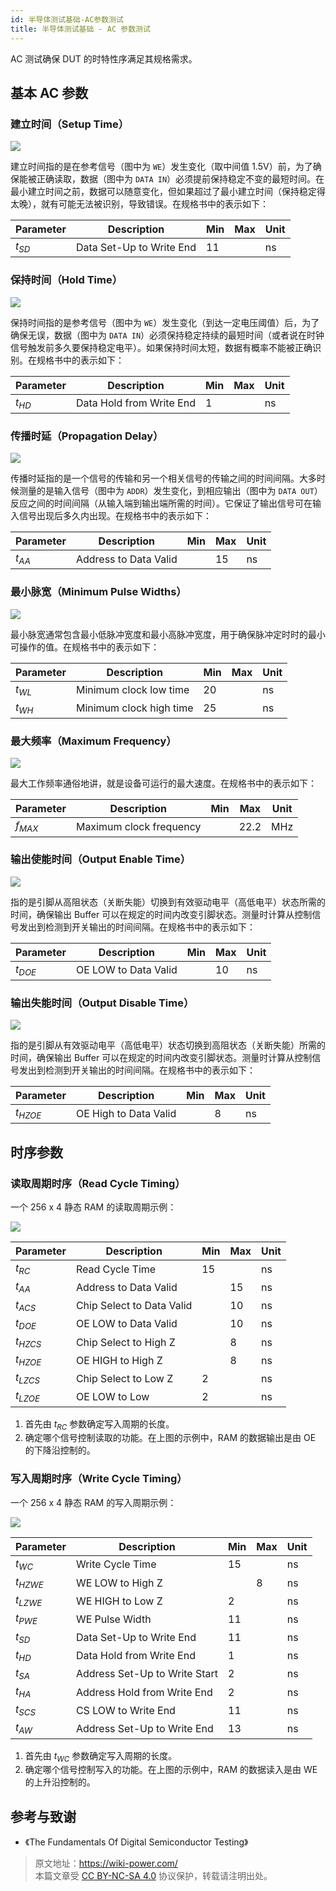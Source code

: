 ```yaml
---
id: 半导体测试基础-AC参数测试
title: 半导体测试基础 - AC 参数测试
---
```


AC 测试确保 DUT 的时特性序满足其规格需求。

## 基本 AC 参数

### 建立时间（Setup Time）

![](https://wiki-media-1253965369.cos.ap-guangzhou.myqcloud.com/img/20220809094845.png)

建立时间指的是在参考信号（图中为 `WE`）发生变化（取中间值 1.5V）前，为了确保能被正确读取，数据（图中为 `DATA IN`）必须提前保持稳定不变的最短时间。在最小建立时间之前，数据可以随意变化，但如果超过了最小建立时间（保持稳定得太晚），就有可能无法被识别，导致错误。在规格书中的表示如下：

| Parameter | Description              | Min | Max | Unit |
| --------- | ------------------------ | --- | --- | ---- |
| $t_{SD}$  | Data Set-Up to Write End | 11  |     | ns   |

### 保持时间（Hold Time）

![](https://wiki-media-1253965369.cos.ap-guangzhou.myqcloud.com/img/20220809094858.png)

保持时间指的是参考信号（图中为 `WE`）发生变化（到达一定电压阈值）后，为了确保无误，数据（图中为 `DATA IN`）必须保持稳定持续的最短时间（或者说在时钟信号触发前多久要保持稳定电平）。如果保持时间太短，数据有概率不能被正确识别。在规格书中的表示如下：

| Parameter | Description              | Min | Max | Unit |
| --------- | ------------------------ | --- | --- | ---- |
| $t_{HD}$  | Data Hold from Write End | 1   |     | ns   |

### 传播时延（Propagation Delay）

![](https://wiki-media-1253965369.cos.ap-guangzhou.myqcloud.com/img/20220809094910.png)

传播时延指的是一个信号的传输和另一个相关信号的传输之间的时间间隔。大多时候测量的是输入信号（图中为 `ADDR`）发生变化，到相应输出（图中为 `DATA OUT`）反应之间的时间间隔（从输入端到输出端所需的时间）。它保证了输出信号可在输入信号出现后多久内出现。在规格书中的表示如下：

| Parameter | Description           | Min | Max | Unit |
| --------- | --------------------- | --- | --- | ---- |
| $t_{AA}$  | Address to Data Valid |     | 15  | ns   |

### 最小脉宽（Minimum Pulse Widths）

![](https://wiki-media-1253965369.cos.ap-guangzhou.myqcloud.com/img/20220809094924.png)

最小脉宽通常包含最小低脉冲宽度和最小高脉冲宽度，用于确保脉冲定时时的最小可操作的值。在规格书中的表示如下：

| Parameter | Description             | Min | Max | Unit |
| --------- | ----------------------- | --- | --- | ---- |
| $t_{WL}$  | Minimum clock low time  | 20  |     | ns   |
| $t_{WH}$  | Minimum clock high time | 25  |     | ns   |

### 最大频率（Maximum Frequency）

![](https://wiki-media-1253965369.cos.ap-guangzhou.myqcloud.com/img/20220809094934.png)

最大工作频率通俗地讲，就是设备可运行的最大速度。在规格书中的表示如下：

| Parameter | Description             | Min | Max  | Unit |
| --------- | ----------------------- | --- | ---- | ---- |
| $f_{MAX}$ | Maximum clock frequency |     | 22.2 | MHz  |

### 输出使能时间（Output Enable Time）

![](https://wiki-media-1253965369.cos.ap-guangzhou.myqcloud.com/img/20220809094941.png)

指的是引脚从高阻状态（关断失能）切换到有效驱动电平（高低电平）状态所需的时间，确保输出 Buffer 可以在规定的时间内改变引脚状态。测量时计算从控制信号发出到检测到开关输出的时间间隔。在规格书中的表示如下：

| Parameter | Description          | Min | Max | Unit |
| --------- | -------------------- | --- | --- | ---- |
| $t_{DOE}$ | OE LOW to Data Valid |     | 10  | ns   |

### 输出失能时间（Output Disable Time）

![](https://wiki-media-1253965369.cos.ap-guangzhou.myqcloud.com/img/20220809094948.png)

指的是引脚从有效驱动电平（高低电平）状态切换到高阻状态（关断失能）所需的时间，确保输出 Buffer 可以在规定的时间内改变引脚状态。测量时计算从控制信号发出到检测到开关输出的时间间隔。在规格书中的表示如下：

| Parameter  | Description           | Min | Max | Unit |
| ---------- | --------------------- | --- | --- | ---- |
| $t_{HZOE}$ | OE High to Data Valid |     | 8   | ns   |

## 时序参数

### 读取周期时序（Read Cycle Timing）

一个 256 x 4 静态 RAM 的读取周期示例：

![](https://wiki-media-1253965369.cos.ap-guangzhou.myqcloud.com/img/20220731190300.png)

| Parameter  | Description               | Min | Max | Unit |
| ---------- | ------------------------- | --- | --- | ---- |
| $t_{RC}$   | Read Cycle Time           | 15  |     | ns   |
| $t_{AA}$   | Address to Data Valid     |     | 15  | ns   |
| $t_{ACS}$  | Chip Select to Data Valid |     | 10  | ns   |
| $t_{DOE}$  | OE LOW to Data Valid      |     | 10  | ns   |
| $t_{HZCS}$ | Chip Select to High Z     |     | 8   | ns   |
| $t_{HZOE}$ | OE HIGH to High Z         |     | 8   | ns   |
| $t_{LZCS}$ | Chip Select to Low Z      | 2   |     | ns   |
| $t_{LZOE}$ | OE LOW to Low             | 2   |     | ns   |

1. 首先由 $t_{RC}$ 参数确定写入周期的长度。
2. 确定哪个信号控制读取的功能。在上图的示例中，RAM 的数据输出是由 OE 的下降沿控制的。

### 写入周期时序（Write Cycle Timing）

一个 256 x 4 静态 RAM 的写入周期示例：

![](https://wiki-media-1253965369.cos.ap-guangzhou.myqcloud.com/img/20220731190328.png)

| Parameter  | Description                   | Min | Max | Unit |
| ---------- | ----------------------------- | --- | --- | ---- |
| $t_{WC}$   | Write Cycle Time              | 15  |     | ns   |
| $t_{HZWE}$ | WE LOW to High Z              |     | 8   | ns   |
| $t_{LZWE}$ | WE HIGH to Low Z              | 2   |     | ns   |
| $t_{PWE}$  | WE Pulse Width                | 11  |     | ns   |
| $t_{SD}$   | Data Set-Up to Write End      | 11  |     | ns   |
| $t_{HD}$   | Data Hold from Write End      | 1   |     | ns   |
| $t_{SA}$   | Address Set-Up to Write Start | 2   |     | ns   |
| $t_{HA}$   | Address Hold from Write End   | 2   |     | ns   |
| $t_{SCS}$  | CS LOW to Write End           | 11  |     | ns   |
| $t_{AW}$   | Address Set-Up to Write End   | 13  |     | ns   |

1. 首先由 $t_{WC}$ 参数确定写入周期的长度。
2. 确定哪个信号控制写入的功能。在上图的示例中，RAM 的数据读入是由 WE 的上升沿控制的。

## 参考与致谢

- 《The Fundamentals Of Digital Semiconductor Testing》

> 原文地址：<https://wiki-power.com/>  
> 本篇文章受 [CC BY-NC-SA 4.0](https://creativecommons.org/licenses/by/4.0/deed.zh) 协议保护，转载请注明出处。
